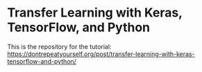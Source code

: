 # Transfer Learning with Keras, TensorFlow, and Python

This is the repository for the tutorial: https://dontrepeatyourself.org/post/transfer-learning-with-keras-tensorflow-and-python/
